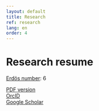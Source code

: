 ```yaml
---
layout: default
title: Research
ref: research
lang: en
order: 4
---
```


# Research resume

[Erdös number](https://mathscinet.ams.org/mathscinet/freeTools.html?version=2): 6

[PDF version]()  
[OrcID]()  
[Google Scholar](https://scholar.google.com/citations?user=NsdpCcgAAAAJ&hl=en&oi=ao)
